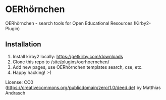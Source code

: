 # OERhörnchen
OERhörnchen - search tools for Open Educational Resources (Kirby2-Plugin)

## Installation

1. Install kirby2 locally: https://getkirby.com/downloads
2. Clone this repo to /site/plugins/oerhoernchen/
3. Add new pages, use OERhörnchen templates search, cse, etc. 
4. Happy hacking! :-) 

License: CC0 (https://creativecommons.org/publicdomain/zero/1.0/deed.de) by Matthias Andrasch
